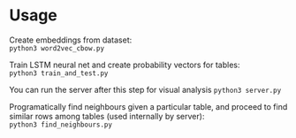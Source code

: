 # Usage
  
Create embeddings from dataset:  
`python3 word2vec_cbow.py`  
  
Train LSTM neural net and create probability vectors for tables:  
`python3 train_and_test.py`  

You can run the server after this step for visual analysis
`python3 server.py`
  
Programatically find neighbours given a particular table, and proceed to find similar rows among tables (used internally by server):  
`python3 find_neighbours.py`  
  
  
